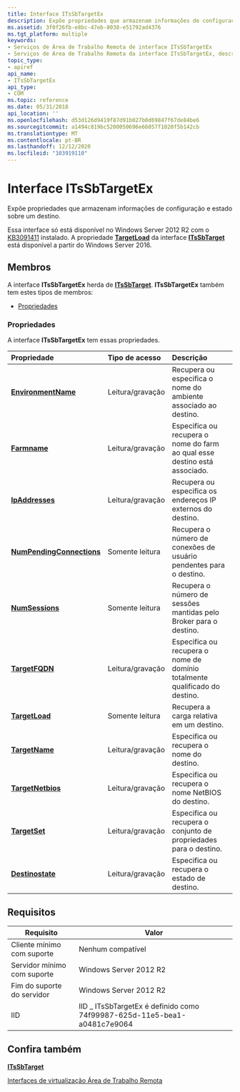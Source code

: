 ```yaml
---
title: Interface ITsSbTargetEx
description: Expõe propriedades que armazenam informações de configuração e estado sobre um destino.
ms.assetid: 3f0f26fb-e8bc-47eb-8038-e51792ad4376
ms.tgt_platform: multiple
keywords:
- Serviços de Área de Trabalho Remota de interface ITsSbTargetEx
- Serviços de Área de Trabalho Remota da interface ITsSbTargetEx, descrita
topic_type:
- apiref
api_name:
- ITsSbTargetEx
api_type:
- COM
ms.topic: reference
ms.date: 05/31/2018
api_location: ''
ms.openlocfilehash: d53d126d9419f87d91b027b0d69847f67de84be6
ms.sourcegitcommit: a1494c819bc5200050696e66057f1020f5b142cb
ms.translationtype: MT
ms.contentlocale: pt-BR
ms.lasthandoff: 12/12/2020
ms.locfileid: "103919110"
---
```

# <a name="itssbtargetex-interface"></a>Interface ITsSbTargetEx

Expõe propriedades que armazenam informações de configuração e estado sobre um destino.

Essa interface só está disponível no Windows Server 2012 R2 com o [KB3091411](https://support.microsoft.com/kb/3091411) instalado. A propriedade [**TargetLoad**](itssbtarget-targetload.md) da interface [**ITsSbTarget**](/windows/desktop/api/sbtsv/nn-sbtsv-itssbtarget) está disponível a partir do Windows Server 2016.

## <a name="members"></a>Membros

A interface **ITsSbTargetEx** herda de [**ITsSbTarget**](/windows/desktop/api/sbtsv/nn-sbtsv-itssbtarget). **ITsSbTargetEx** também tem estes tipos de membros:

-   [Propriedades](#properties)

### <a name="properties"></a>Propriedades

A interface **ITsSbTargetEx** tem essas propriedades.



| Propriedade                                                                      | Tipo de acesso           | Descrição                                                                               |
|:------------------------------------------------------------------------------|:----------------------|:------------------------------------------------------------------------------------------|
| [**EnvironmentName**](/windows/desktop/api/sbtsv/nf-sbtsv-itssbtarget-get_environmentname)<br/>             | Leitura/gravação<br/> | Recupera ou especifica o nome do ambiente associado ao destino.<br/> |
| [**Farmname**](itssbtarget-farmname.md)<br/>                           | Leitura/gravação<br/> | Especifica ou recupera o nome do farm ao qual esse destino está associado.<br/>    |
| [**IpAddresses**](itssbtarget-ipaddresses.md)<br/>                     | Leitura/gravação<br/> | Recupera ou especifica os endereços IP externos do destino.<br/>                |
| [**NumPendingConnections**](/windows/desktop/api/sbtsv/nf-sbtsv-itssbtarget-get_numpendingconnections)<br/> | Somente leitura<br/>  | Recupera o número de conexões de usuário pendentes para o destino.<br/>               |
| [**NumSessions**](/windows/desktop/api/sbtsv/nf-sbtsv-itssbtarget-get_numsessions)<br/>                     | Somente leitura<br/>  | Recupera o número de sessões mantidas pelo Broker para o destino.<br/>          |
| [**TargetFQDN**](/windows/desktop/api/sbtsv/nf-sbtsv-itssbtarget-get_targetfqdn)<br/>                       | Leitura/gravação<br/> | Especifica ou recupera o nome de domínio totalmente qualificado do destino.<br/>          |
| [**TargetLoad**](/previous-versions/windows/desktop/legacy/mt703468(v=vs.85))<br/>                     | Somente leitura<br/>  | Recupera a carga relativa em um destino.<br/>                                       |
| [**TargetName**](itssbtarget-targetname.md)<br/>                       | Leitura/gravação<br/> | Especifica ou recupera o nome do destino.<br/>                                 |
| [**TargetNetbios**](/windows/desktop/api/sbtsv/nf-sbtsv-itssbtarget-get_targetnetbios)<br/>                 | Leitura/gravação<br/> | Especifica ou recupera o nome NetBIOS do destino.<br/>                         |
| [**TargetSet**](/windows/desktop/api/sbtsv/nf-sbtsv-itssbtarget-get_targetpropertyset)<br/>         | Leitura/gravação<br/> | Especifica ou recupera o conjunto de propriedades para o destino.<br/>                        |
| [**Destinostate**](/windows/desktop/api/sbtsv/nf-sbtsv-itssbtarget-get_targetstate)<br/>                     | Leitura/gravação<br/> | Especifica ou recupera o estado de destino.<br/>                                       |



 

## <a name="requirements"></a>Requisitos



| Requisito | Valor |
|-------------------------------------|----------------------------------------------------------------------------------|
| Cliente mínimo com suporte<br/> | Nenhum compatível<br/>                                                        |
| Servidor mínimo com suporte<br/> | Windows Server 2012 R2<br/>                                                |
| Fim do suporte do servidor<br/>    | Windows Server 2012 R2<br/>                                                |
| IID<br/>                      | IID \_ ITsSbTargetEx é definido como 74f99987-625d-11e5-bea1-a0481c7e9064<br/> |



## <a name="see-also"></a>Confira também

<dl> <dt>

[**ITsSbTarget**](/windows/desktop/api/sbtsv/nn-sbtsv-itssbtarget)
</dt> <dt>

[Interfaces de virtualização Área de Trabalho Remota](remote-desktop-virtualization-interfaces.md)
</dt> </dl>

 

